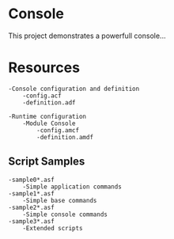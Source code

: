 # Console
This project demonstrates a powerfull console...

# Resources

    -Console configuration and definition
        -config.acf
        -definition.adf
        
    -Runtime configuration
        -Module Console
            -config.amcf
            -definition.amdf

## Script Samples
    
    -sample0*.asf
        -Simple application commands     
    -sample1*.asf
        -Simple base commands     
    -sample2*.asf
        -Simple console commands
    -sample3*.asf
        -Extended scripts             

    
